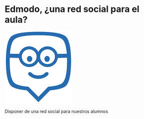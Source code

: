 # Edmodo, ¿una red social para el aula?

![](/assets/edmodo.png)

Disponer de una red social para nuestros alumnos

